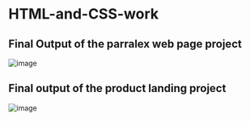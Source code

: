 # HTML-and-CSS-work
## Final Output of the parralex web page project
![image](https://user-images.githubusercontent.com/76681468/163662084-62775fcb-7442-4422-95e0-97496d27bf04.png)


## Final output of the product landing project
![image](https://user-images.githubusercontent.com/76681468/163662117-d8b2aa81-89cd-4cbb-a328-4e1691b844ad.png)
